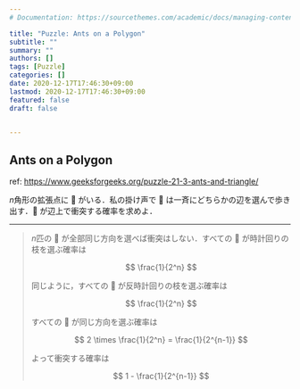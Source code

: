 ```yaml
---
# Documentation: https://sourcethemes.com/academic/docs/managing-content/

title: "Puzzle: Ants on a Polygon"
subtitle: ""
summary: ""
authors: []
tags: [Puzzle]
categories: []
date: 2020-12-17T17:46:30+09:00
lastmod: 2020-12-17T17:46:30+09:00
featured: false
draft: false


---
```


## Ants on a Polygon

ref: https://www.geeksforgeeks.org/puzzle-21-3-ants-and-triangle/

$n$角形の拡張点に 🐜 がいる．私の掛け声で 🐜 は一斉にどちらかの辺を選んで歩き出す．🐜 が辺上で衝突する確率を求めよ．

---

> $n$匹の 🐜 が全部同じ方向を選べば衝突はしない．すべての 🐜 が時計回りの枝を選ぶ確率は
>
> $$
> \frac{1}{2^n}
> $$
>
> 同じように，すべての 🐜 が反時計回りの枝を選ぶ確率は
>
> $$
> \frac{1}{2^n}
> $$
>
> すべての 🐜 が同じ方向を選ぶ確率は
>
> $$
> 2 \times \frac{1}{2^n} = \frac{1}{2^{n-1}}
> $$
>
> よって衝突する確率は
>
> $$
> 1 - \frac{1}{2^{n-1}}
> $$
